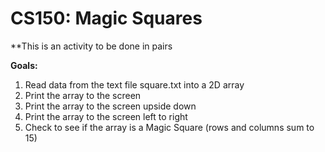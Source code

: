 # CS150: Magic Squares

**This is an activity to be done in pairs

**Goals:**
  1.  Read data from the text file square.txt into a 2D array
  2.  Print the array to the screen
  3.  Print the array to the screen upside down
  4.  Print the array to the screen left to right
  5.  Check to see if the array is a Magic Square (rows and columns sum to 15)

